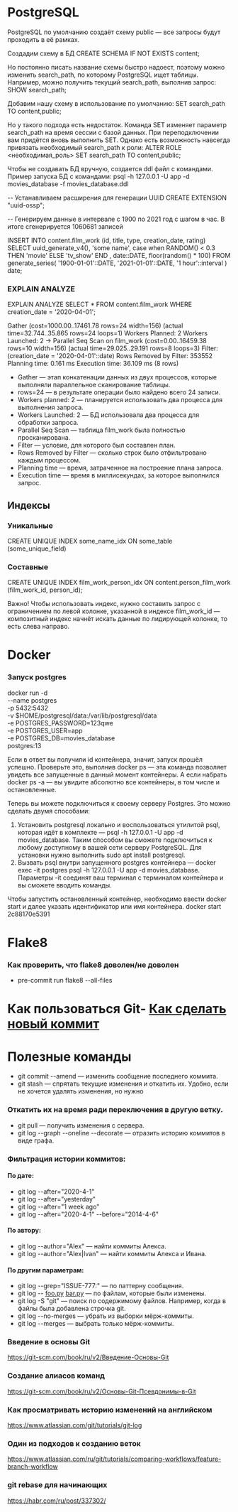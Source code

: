 # PostgreSQL
PostgreSQL по умолчанию создаёт схему public — все запросы будут проходить в её рамках.

Создадим схему в БД
CREATE SCHEMA IF NOT EXISTS content;

Но постоянно писать название схемы быстро надоест, поэтому можно изменить search_path, по которому PostgreSQL ищет таблицы. Например, можно получить текущий search_path, выполнив запрос:
SHOW search_path;

Добавим нашу схему в использование по умолчанию:
SET search_path TO content,public;

Но у такого подхода есть недостаток. Команда SET изменяет параметр search_path на время сессии с базой данных. При переподключении вам придётся вновь выполнить SET. Однако есть возможность навсегда привязать необходимый search_path к роли:
ALTER ROLE <необходимая_роль> SET search_path TO content,public; 

Чтобы не создавать БД вручную, создается ddl файл с командами.
Пример запуска БД с командами:
psql -h 127.0.0.1 -U app -d movies_database -f movies_database.ddl 

-- Устанавливаем расширения для генерации UUID
CREATE EXTENSION "uuid-ossp";

-- Генерируем данные в интервале с 1900 по 2021 год с шагом в час. В итоге сгенерируется 1060681 записей

INSERT INTO content.film_work (id, title, type, creation_date, rating) SELECT uuid_generate_v4(), 'some name', case when RANDOM() < 0.3 THEN 'movie' ELSE 'tv_show' END , date::DATE, floor(random() * 100)
FROM generate_series(
  '1900-01-01'::DATE,
  '2021-01-01'::DATE,
  '1 hour'::interval
) date; 

### EXPLAIN ANALYZE
EXPLAIN ANALYZE SELECT * FROM content.film_work WHERE creation_date = '2020-04-01'; 

 Gather  (cost=1000.00..17461.78 rows=24 width=156) (actual time=32.744..35.865 rows=24 loops=1)
   Workers Planned: 2
   Workers Launched: 2
   ->  Parallel Seq Scan on film_work  (cost=0.00..16459.38 rows=10 width=156) (actual time=29.025..29.191 rows=8 loops=3)
         Filter: (creation_date = '2020-04-01'::date)
         Rows Removed by Filter: 353552
 Planning time: 0.161 ms
 Execution time: 36.109 ms
(8 rows)

- Gather — этап конкатенации данных из двух процессов, которые выполняли параллельное сканирование таблицы.
- rows=24 — в результате операции было найдено всего 24 записи.
- Workers planned: 2 — планируется использовать два процесса для выполнения запроса.
- Workers Launched: 2 — БД использовала два процесса для обработки запроса.
- Parallel Seq Scan — таблица film_work была полностью просканирована.
- Filter — условие, для которого был составлен план.
- Rows Removed by Filter — сколько строк было отфильтровано каждым процессом.
- Planning time — время, затраченное на построение плана запроса.
- Execution time — время в миллисекундах, за которое выполнился запрос.

## Индексы
### Уникальные
CREATE UNIQUE INDEX some_name_idx ON some_table (some_unique_field) 

### Составные
CREATE UNIQUE INDEX film_work_person_idx ON content.person_film_work (film_work_id, person_id); 

Важно!
Чтобы использовать индекс, нужно составить запрос с ограничением по левой колонке, указанной в индексе film_work_id — композитный индекс начнёт искать данные по лидирующей колонке, то есть слева направо.

# Docker
### Запуск postgres
docker run -d \
  --name postgres \
  -p 5432:5432 \
  -v $HOME/postgresql/data:/var/lib/postgresql/data \
  -e POSTGRES_PASSWORD=123qwe \
  -e POSTGRES_USER=app \
  -e POSTGRES_DB=movies_database  \
  postgres:13 
  
Если в ответ вы получили id контейнера, значит, запуск прошёл успешно. Проверьте это, выполнив docker ps — эта команда позволяет увидеть все запущенные в данный момент контейнеры. А если набрать docker ps -a — вы увидите абсолютно все контейнеры, в том числе и остановленные.

Теперь вы можете подключиться к своему серверу Postgres. Это можно сделать двумя способами:
1) Установить postgresql локально и воспользоваться утилитой psql, которая идёт в комплекте — psql -h 127.0.0.1 -U app -d movies_database. Таким способом вы сможете подключиться к любому доступному в вашей сети серверу PostgreSQL. Для установки нужно выполнить sudo apt install postgresql.
2) Вызвать psql внутри запущенного postgres контейнера — docker exec -it postgres psql -h 127.0.0.1 -U app -d movies_database. Параметры -it соединят ваш терминал с терминалом контейнера и вы сможете вводить команды.

Чтобы запустить остановленный контейнер, необходимо ввести docker start и далее указать идентификатор или имя контейнера. 
docker start 2c88170e5391

# Flake8
### Как проверить, что flake8 доволен/не доволен
- pre-commit run flake8 --all-files

# Как пользоваться Git- [Как сделать новый коммит](./commmit_help.md)


# Полезные команды
- git commit --amend <commit message> — изменить сообщение последнего коммита.
- git stash — спрятать текущие изменения и откатить их. Удобно, если не хочется удалять изменения, но нужно 

### Откатить их на время ради переключения в другую ветку.
- git pull — получить изменения с сервера.
- git log --graph --oneline --decorate — отразить историю коммитов в виде графа.
### Фильтрация истории коммитов:
#### По дате:
- git log --after="2020-4-1"
- git log --after="yesterday"
- git log --after="1 week ago"
- git log --after="2020-4-1" --before="2014-4-6"
#### По автору:
- git log --author="Alex" — найти коммиты Алекса.
- git log --author="Alex\|Ivan" — найти коммиты Алекса и Ивана.
#### По другим параметрам:
- git log --grep="ISSUE-777:" — по паттерну сообщения.
- git log -- [foo.py](http://foo.py/) [bar.py](http://bar.py/) — по файлам, которые были изменены.
- git log -S "git" — поиск по содержимому файлов. Например, когда в файлы была добавлена строчка git.
- git log --no-merges — убрать из выборки мёрж-коммиты.
- git log --merges — выбрать только мёрж-коммиты.

### Введение в основы Git
https://git-scm.com/book/ru/v2/Введение-Основы-Git
### Создание алиасов команд
https://git-scm.com/book/ru/v2/Основы-Git-Псевдонимы-в-Git
### Как просматривать историю изменений на английском
https://www.atlassian.com/git/tutorials/git-log
### Один из подходов к созданию веток
https://www.atlassian.com/ru/git/tutorials/comparing-workflows/feature-branch-workflow
### git rebase для начинающих
https://habr.com/ru/post/337302/
